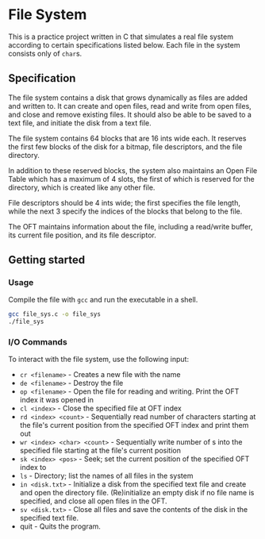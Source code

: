 # File System
This is a practice project written in C that simulates a real file system according to certain specifications listed below. Each file in the system consists only of `char`s.

## Specification
The file system contains a disk that grows dynamically as files are added and written to. It can create and open files, read and write from open files, and close and remove existing files. It should also be able to be saved to a text file, and initiate the disk from a text file.

The file system contains 64 blocks that are 16 ints wide each. It reserves the first few blocks of the disk for a bitmap, file descriptors, and the file directory.

In addition to these reserved blocks, the system also maintains an Open File Table which has a maximum of 4 slots, the first of which is reserved for the directory, which is created like any other file.

File descriptors should be 4 ints wide; the first specifies the file length, while the next 3 specify the indices of the blocks that belong to the file.

The OFT maintains information about the file, including a read/write buffer, its current file position, and its file descriptor.

## Getting started
### Usage
Compile the file with `gcc` and run the executable in a shell.
```sh
gcc file_sys.c -o file_sys
./file_sys
```

### I/O Commands
To interact with the file system, use the following input:
* `cr <filename>` - Creates a new file with the name <filename>
* `de <filename>` - Destroy the file <filename>
* `op <filename>` - Open the file <filename> for reading and writing. Print the OFT index it was opened in
* `cl <index>` - Close the specified file at OFT index <index>
* `rd <index> <count>` - Sequentially read <count> number of characters starting at the file's current position from the specified OFT index <index> and print them out
* `wr <index> <char> <count>` - Sequentially write <count> number of <char>s into the specified file <index> starting at the file's current position
* `sk <index> <pos>` - Seek; set the current position of the specified OFT index <index> to <pos>
* `ls` - Directory; list the names of all files in the system
* `in <disk.txt>` - Initialize a disk from the specified text file and create and open the directory file. (Re)initialize an empty disk if no file name is specified, and close all open files in the OFT.
* `sv <disk.txt>` - Close all files and save the contents of the disk in the specified text file.
* quit - Quits the program.

